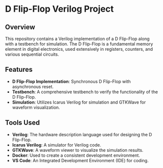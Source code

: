 # D Flip-Flop Verilog Project
## Overview
This repository contains a Verilog implementation of a D Flip-Flop along with a testbench for simulation. The D Flip-Flop is a fundamental memory element in digital electronics, used extensively in registers, counters, and various sequential circuits.

## Features
- **D Flip-Flop Implementation**: Synchronous D Flip-Flop with asynchronous reset.
- **Testbench**: A comprehensive testbench to verify the functionality of the D Flip-Flop.
- **Simulation**: Utilizes Icarus Verilog for simulation and GTKWave for waveform visualization.

## Tools Used
- **Verilog**: The hardware description language used for designing the D Flip-Flop.
- **Icarus Verilog**: A simulator for Verilog code.
- **GTKWave**: A waveform viewer to visualize the simulation results.
- **Docker**: Used to create a consistent development environment.
- **VS Code**: An Integrated Development Environment (IDE) for coding.
